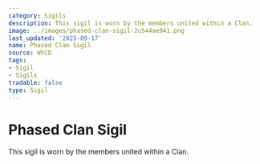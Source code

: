 ```yaml
---
category: Sigils
description: This sigil is worn by the members united within a Clan.
image: ../images/phased-clan-sigil-2c544ae941.png
last_updated: '2025-09-17'
name: Phased Clan Sigil
source: WFCD
tags:
- Sigil
- Sigils
tradable: false
type: Sigil
---
```


# Phased Clan Sigil

This sigil is worn by the members united within a Clan.

